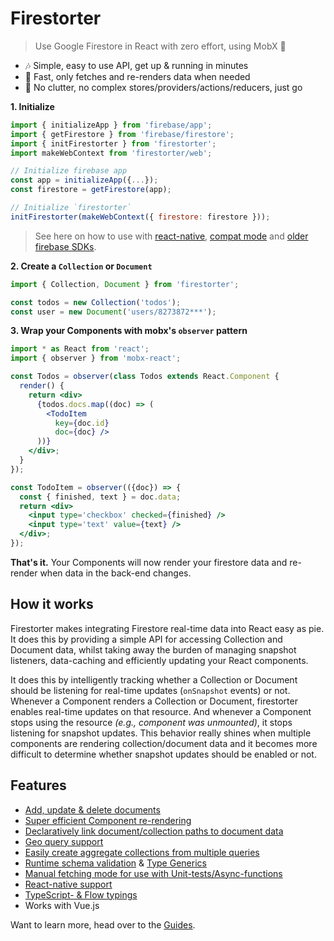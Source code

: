 # Firestorter

> Use Google Firestore in React with zero effort, using MobX 🤘

* 🎶 Simple, easy to use API, get up & running in minutes
* 🚀 Fast, only fetches and re-renders data when needed
* 🤘 No clutter, no complex stores/providers/actions/reducers, just go

**1. Initialize**

```js
import { initializeApp } from 'firebase/app';
import { getFirestore } from 'firebase/firestore';
import { initFirestorter } from 'firestorter';
import makeWebContext from 'firestorter/web';

// Initialize firebase app
const app = initializeApp({...});
const firestore = getFirestore(app);

// Initialize `firestorter`
initFirestorter(makeWebContext({ firestore: firestore }));
```
> See here on how to use with [react-native](./guides/Installation.md#usage-with-react-native), [compat mode](./guides/Installation.md#usage-with-compat-mode) and [older firebase SDKs](./guides/Installation.md#usage-with-older-javascript_sdks_v8).

**2. Create a `Collection` or `Document`**

```js
import { Collection, Document } from 'firestorter';

const todos = new Collection('todos');
const user = new Document('users/8273872***');
```

**3. Wrap your Components with mobx's `observer` pattern**
```jsx
import * as React from 'react';
import { observer } from 'mobx-react';

const Todos = observer(class Todos extends React.Component {
  render() {
    return <div>
      {todos.docs.map((doc) => (
        <TodoItem
          key={doc.id}
          doc={doc} />
      ))}
    </div>;
  }
});

const TodoItem = observer(({doc}) => {
  const { finished, text } = doc.data;
  return <div>
    <input type='checkbox' checked={finished} />
    <input type='text' value={text} />
  </div>;
});
```

**That's it.** Your Components will now render your firestore data
and re-render when data in the back-end changes.

## How it works

Firestorter makes integrating Firestore real-time data into React easy as pie. It does this by providing a simple API for accessing Collection and Document data, whilst taking away the burden of managing snapshot listeners, data-caching and efficiently updating your React components.

It does this by intelligently tracking whether a Collection or Document should be listening for real-time updates (`onSnapshot` events) or not. Whenever a Component renders a Collection or Document, firestorter enables real-time updates on that resource. And whenever a Component stops using the resource _(e.g., component was unmounted)_, it stops listening for snapshot updates. This behavior really shines when multiple components are rendering collection/document data and it becomes more difficult to determine whether snapshot updates should be enabled or not.

## Features

- [Add, update & delete documents](./guides/AddUpdateDelete.md)
- [Super efficient Component re-rendering](./guides/FetchingData.md#automatic-fetching)
- [Declaratively link document/collection paths to document data](./guides/SourcesPathsAndReferences.md#reactive-path-functions)
- [Geo query support](./guides/GeoQueries.md)
- [Easily create aggregate collections from multiple queries](./guides/AggregateCollections.md)
- [Runtime schema validation](./guides/SchemaValidation.md) & [Type Generics](./guides/Generics.md)
- [Manual fetching mode for use with Unit-tests/Async-functions](./guides/FetchModes.md)
- [React-native support](./guides/Installation.md#usage-with-react-native)
- [TypeScript- & Flow typings](./guides/Generics.md)
- Works with Vue.js


Want to learn more, head over to the [Guides](./guides/Guides.md).





